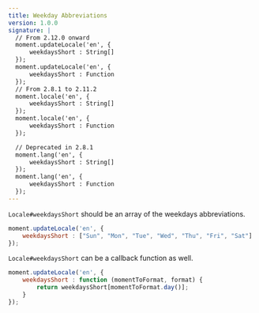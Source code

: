 ```yaml
---
title: Weekday Abbreviations
version: 1.0.0
signature: |
  // From 2.12.0 onward
  moment.updateLocale('en', {
      weekdaysShort : String[]
  });
  moment.updateLocale('en', {
      weekdaysShort : Function
  });
  // From 2.8.1 to 2.11.2
  moment.locale('en', {
      weekdaysShort : String[]
  });
  moment.locale('en', {
      weekdaysShort : Function
  });

  // Deprecated in 2.8.1
  moment.lang('en', {
      weekdaysShort : String[]
  });
  moment.lang('en', {
      weekdaysShort : Function
  });
---
```



`Locale#weekdaysShort` should be an array of the weekdays abbreviations.

```javascript
moment.updateLocale('en', {
    weekdaysShort : ["Sun", "Mon", "Tue", "Wed", "Thu", "Fri", "Sat"]
});
```

`Locale#weekdaysShort` can be a callback function as well.

```javascript
moment.updateLocale('en', {
    weekdaysShort : function (momentToFormat, format) {
        return weekdaysShort[momentToFormat.day()];
    }
});
```
